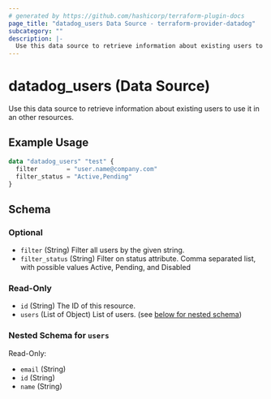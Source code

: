 ```yaml
---
# generated by https://github.com/hashicorp/terraform-plugin-docs
page_title: "datadog_users Data Source - terraform-provider-datadog"
subcategory: ""
description: |-
  Use this data source to retrieve information about existing users to use it in an other resources.
---
```


# datadog_users (Data Source)

Use this data source to retrieve information about existing users to use it in an other resources.

## Example Usage

```terraform
data "datadog_users" "test" {
  filter        = "user.name@company.com"
  filter_status = "Active,Pending"
}
```

<!-- schema generated by tfplugindocs -->
## Schema

### Optional

- `filter` (String) Filter all users by the given string.
- `filter_status` (String) Filter on status attribute. Comma separated list, with possible values Active, Pending, and Disabled

### Read-Only

- `id` (String) The ID of this resource.
- `users` (List of Object) List of users. (see [below for nested schema](#nestedatt--users))

<a id="nestedatt--users"></a>
### Nested Schema for `users`

Read-Only:

- `email` (String)
- `id` (String)
- `name` (String)
